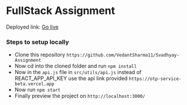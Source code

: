 # FullStack Assignment
Deployed link: [Go live](https://655254f2ed0271087909783c--frabjous-sawine-fdc124.netlify.app/)

### Steps to setup locally
* Clone this repository `https://github.com/VedantSharma11/Svadhyay-Assignment`
* Now cd into the cloned folder and run `npm install`
* Now in the `api.js` file in `src/utils/api.js` instead of REACT_APP_API_KEY use the api link provided `https://otp-service-beta.vercel.app`
* Now run `npm start`
* Finally preview the project on `http://localhost:3000/`
